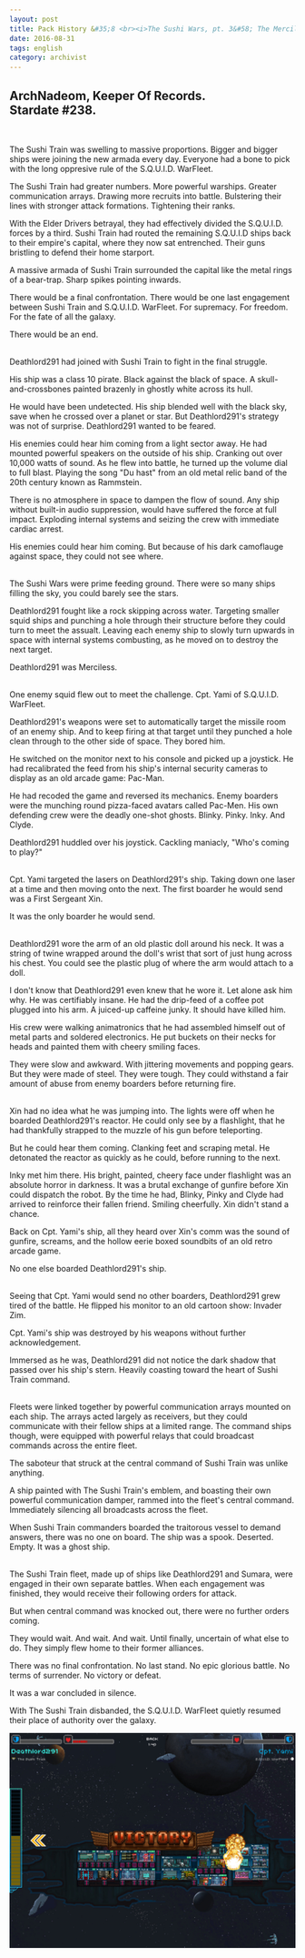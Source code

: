 ```yaml
---
layout: post
title: Pack History &#35;8 <br><i>The Sushi Wars, pt. 3&#58; The Merciless</i>
date: 2016-08-31
tags: english
category: archivist
---
```

ArchNadeom, Keeper Of Records.<br>Stardate #238.
------------------------------------------------
&nbsp; 

The Sushi Train was swelling to massive proportions. Bigger and bigger ships were joining the new armada every day. Everyone had a bone to pick with the long oppresive rule of the S.Q.U.I.D. WarFleet.

The Sushi Train had greater numbers. More powerful warships. Greater communication arrays. Drawing more recruits into battle. Bulstering their lines with stronger attack formations. Tightening their ranks.

With the Elder Drivers betrayal, they had effectively divided the S.Q.U.I.D. forces by a third. Sushi Train had routed the remaining S.Q.U.I.D ships back to their empire's capital, where they now sat entrenched. Their guns bristling to defend their home starport.

A massive armada of Sushi Train surrounded the capital like the metal rings of a bear-trap. Sharp spikes pointing inwards.

There would be a final confrontation. There would be one last engagement between Sushi Train and S.Q.U.I.D. WarFleet. For supremacy. For freedom. For the fate of all the galaxy. 

There would be an end.  
&nbsp; 

Deathlord291 had joined with Sushi Train to fight in the final struggle.

His ship was a class 10 pirate. Black against the black of space. A skull-and-crossbones painted brazenly in ghostly white across its hull.

He would have been undetected. His ship blended well with the black sky, save when he crossed over a planet or star. But Deathlord291's strategy was not of surprise. Deathlord291 wanted to be feared.

His enemies could hear him coming from a light sector away. He had mounted powerful speakers on the outside of his ship. Cranking out over 10,000 watts of sound. As he flew into battle, he turned up the volume dial to full blast. Playing the song "Du hast" from an old metal relic band of the 20th century known as Rammstein. 

There is no atmosphere in space to dampen the flow of sound. Any ship without built-in audio suppression, would have suffered the force at full impact. Exploding internal systems and seizing the crew with immediate cardiac arrest.

His enemies could hear him coming. But because of his dark camoflauge against space, they could not see where.  
&nbsp; 

The Sushi Wars were prime feeding ground. There were so many ships filling the sky, you could barely see the stars. 

Deathlord291 fought like a rock skipping across water. Targeting smaller squid ships and punching a hole through their structure before they could turn to meet the assualt. Leaving each enemy ship to slowly turn upwards in space with internal systems combusting, as he moved on to destroy the next target.

Deathlord291 was Merciless.  
&nbsp; 

One enemy squid flew out to meet the challenge. Cpt. Yami of S.Q.U.I.D. WarFleet.

Deathlord291's weapons were set to automatically target the missile room of an enemy ship. And to keep firing at that target until they punched a hole clean through to the other side of space. They bored him.

He switched on the monitor next to his console and picked up a joystick. He had recalibrated the feed from his ship's internal security cameras to display as an old arcade game: Pac-Man.

He had recoded the game and reversed its mechanics. Enemy boarders were the munching round pizza-faced avatars called Pac-Men. His own defending crew were the deadly one-shot ghosts. Blinky. Pinky. Inky. And Clyde.

Deathlord291 huddled over his joystick. Cackling maniacly, "Who's coming to play?"  
&nbsp; 

Cpt. Yami targeted the lasers on Deathlord291's ship. Taking down one laser at a time and then moving onto the next. The first boarder he would send was a First Sergeant Xin.

It was the only boarder he would send.  
&nbsp; 

Deathlord291 wore the arm of an old plastic doll around his neck. It was a string of twine wrapped around the doll's wrist that sort of just hung across his chest. You could see the plastic plug of where the arm would attach to a doll.

I don't know that Deathlord291 even knew that he wore it. Let alone ask him why. He was certifiably insane. He had the drip-feed of a coffee pot plugged into his arm. A juiced-up caffeine junky. It should have killed him.

His crew were walking animatronics that he had assembled himself out of metal parts and soldered electronics. He put buckets on their necks for heads and painted them with cheery smiling faces.

They were slow and awkward. With jittering movements and popping gears. But they were made of steel. They were tough. They could withstand a fair amount of abuse from enemy boarders before returning fire.  
&nbsp; 

Xin had no idea what he was jumping into. The lights were off when he boarded Deathlord291's reactor. He could only see by a flashlight, that he had thankfully strapped to the muzzle of his gun before teleporting. 

But he could hear them coming. Clanking feet and scraping metal. He detonated the reactor as quickly as he could, before running to the next.

Inky met him there. His bright, painted, cheery face under flashlight was an absolute horror in darkness. It was a brutal exchange of gunfire before Xin could dispatch the robot. By the time he had, Blinky, Pinky and Clyde had arrived to reinforce their fallen friend. Smiling cheerfully. Xin didn't stand a chance.

Back on Cpt. Yami's ship, all they heard over Xin's comm was the sound of gunfire, screams, and the hollow eerie boxed soundbits of an old retro arcade game.

No one else boarded Deathlord291's ship.  
&nbsp; 

Seeing that Cpt. Yami would send no other boarders, Deathlord291 grew tired of the battle. He flipped his monitor to an old cartoon show: Invader Zim.

Cpt. Yami's ship was destroyed by his weapons without further acknowledgement. 

Immersed as he was, Deathlord291 did not notice the dark shadow that passed over his ship's stern. Heavily coasting toward the heart of Sushi Train command.  
&nbsp; 

Fleets were linked together by powerful communication arrays mounted on each ship. The arrays acted largely as receivers, but they could communicate with their fellow ships at a limited range. The command ships though, were equipped with powerful relays that could broadcast commands across the entire fleet.

The saboteur that struck at the central command of Sushi Train was unlike anything. 

A ship painted with The Sushi Train's emblem, and boasting their own powerful communication damper, rammed into the fleet's central command. Immediately silencing all broadcasts across the fleet. 

When Sushi Train commanders boarded the traitorous vessel to demand answers, there was no one on board. The ship was a spook. Deserted. Empty. It was a ghost ship.  
&nbsp; 

The Sushi Train fleet, made up of ships like Deathlord291 and Sumara, were engaged in their own separate battles. When each engagement was finished, they would receive their following orders for attack.

But when central command was knocked out, there were no further orders coming.

They would wait. And wait. And wait. Until finally, uncertain of what else to do. They simply flew home to their former alliances.

There was no final confrontation. No last stand. No epic glorious battle. No terms of surrender. No victory or defeat.

It was a war concluded in silence.

With The Sushi Train disbanded, the S.Q.U.I.D. WarFleet quietly resumed their place of authority over the galaxy.

![PackHist008_SushiWarsPt3_Deathlord291_SushiTrain](/assets/img/archivist/PackHist008_SushiWarsPt3_Deathlord291_SushiTrain.jpg "Deathlord291 defeats Cpt. Yami")



